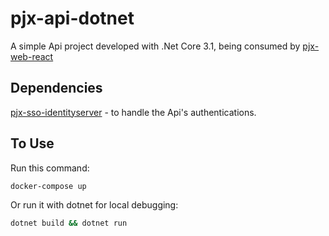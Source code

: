 # pjx-api-dotnet

A simple Api project developed with .Net Core 3.1, being consumed by [pjx-web-react](https://github.com/mikelau13/pjx-web-react)


## Dependencies

[pjx-sso-identityserver](https://github.com/mikelau13/pjx-sso-identityserver) - to handle the Api's authentications.


## To Use

Run this command:

```bash
docker-compose up
```

Or run it with dotnet for local debugging:

```bash
dotnet build && dotnet run
```

